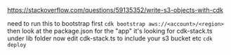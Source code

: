 https://stackoverflow.com/questions/59135352/write-s3-objects-with-cdk

need to run this to bootstrap first
`cdk bootstrap aws://<account>/<region>`
then look at the package.json for the "app"
it's looking for cdk-stack.ts under lib folder
now edit cdk-stack.ts to include your s3 bucket etc
`cdk deploy`